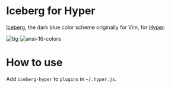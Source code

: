 # Iceberg for Hyper
[Iceberg][], the dark blue color scheme originally for Vim, for [Hyper][].

![tig](https://user-images.githubusercontent.com/602961/38096226-531f6044-33ad-11e8-92a9-21994909d159.png)
![ansi-16-colors](https://user-images.githubusercontent.com/602961/38096242-5c9921be-33ad-11e8-83cb-087a65160e5d.png)


# How to use
Add `iceberg-hyper` to `plugins` in `~/.hyper.js`.


[Iceberg]:https://cocopon.github.io/iceberg.vim/
[Hyper]:https://hyper.is/
